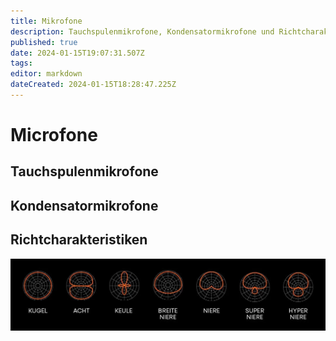 ```yaml
---
title: Mikrofone
description: Tauchspulenmikrofone, Kondensatormikrofone und Richtcharakteristiken
published: true
date: 2024-01-15T19:07:31.507Z
tags: 
editor: markdown
dateCreated: 2024-01-15T18:28:47.225Z
---
```


# Microfone
## Tauchspulenmikrofone
## Kondensatormikrofone
## Richtcharakteristiken
![richtcharakteristiken.webp](/ton/richtcharakteristiken.webp)